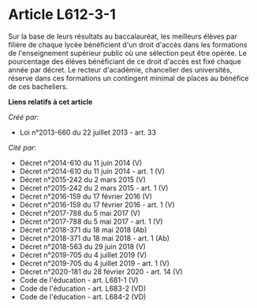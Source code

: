 # Article L612-3-1

Sur la base de leurs résultats au baccalauréat, les meilleurs élèves par filière de chaque lycée bénéficient d'un droit
d'accès dans les formations de l'enseignement supérieur public où une sélection peut être opérée. Le pourcentage des élèves
bénéficiant de ce droit d'accès est fixé chaque année par décret. Le recteur d'académie, chancelier des universités, réserve
dans ces formations un contingent minimal de places au bénéfice de ces bacheliers.

**Liens relatifs à cet article**

_Créé par_:

  - Loi n°2013-660 du 22 juillet 2013 - art. 33

_Cité par_:

  - Décret n°2014-610 du 11 juin 2014 (V)
  - Décret n°2014-610 du 11 juin 2014 - art. 1 (V)
  - Décret n°2015-242 du 2 mars 2015 (V)
  - Décret n°2015-242 du 2 mars 2015 - art. 1 (V)
  - Décret n°2016-159 du 17 février 2016 (V)
  - Décret n°2016-159 du 17 février 2016 - art. 1 (V)
  - Décret n°2017-788 du 5 mai 2017 (V)
  - Décret n°2017-788 du 5 mai 2017 - art. 1 (V)
  - Décret n°2018-371 du 18 mai 2018 (Ab)
  - Décret n°2018-371 du 18 mai 2018 - art. 1 (Ab)
  - Décret n°2018-563 du 29 juin 2018 (V)
  - Décret n°2019-705 du 4 juillet 2019 (V)
  - Décret n°2019-705 du 4 juillet 2019 - art. 1 (V)
  - Décret n°2020-181 du 28 février 2020 - art. 14 (V)
  - Code de l'éducation - art. L681-1 (V)
  - Code de l'éducation - art. L683-2 (VD)
  - Code de l'éducation - art. L684-2 (VD)
